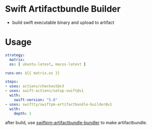 # Swift Artifactbundle Builder

- build swift executable binary and upload to artifact

# Usage

```yml
strategy:
  matrix:
  os: [ ubuntu-latest, macos-latest ]

runs-on: ${{ matrix.os }}

steps:
- uses: actions/checkout@v3
- uses: swift-actions/setup-swift@v1
  with:
    swift-version: "5.8"
- uses: swiftty/swiftpm-artifactbundle-builder@v1
  with:
    depth: 1
```

after build, use [swiftpm-artifactbundle-bundler](https://github.com/swiftty/swiftpm-artifactbundle-bundler) to make artifactbundle.
